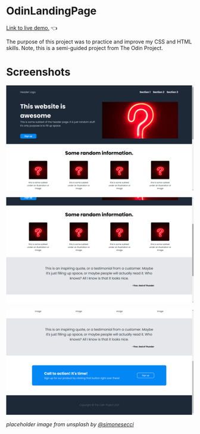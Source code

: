 # OdinLandingPage

[Link to live demo.](https://rosendo-martinez.github.io/odin-landing-page/) 👈

The purpose of this project was to practice and improve my CSS and HTML skills. Note, this is a semi-guided project from The Odin Project. 

# Screenshots

![Alt text](images/README-images/sc1.png)

![Alt text](images/README-images/sc2.png)

![Alt text](images/README-images/sc3.png)

*placeholder image from unsplash by [@simonesecci](https://unsplash.com/@simonesecci)*

